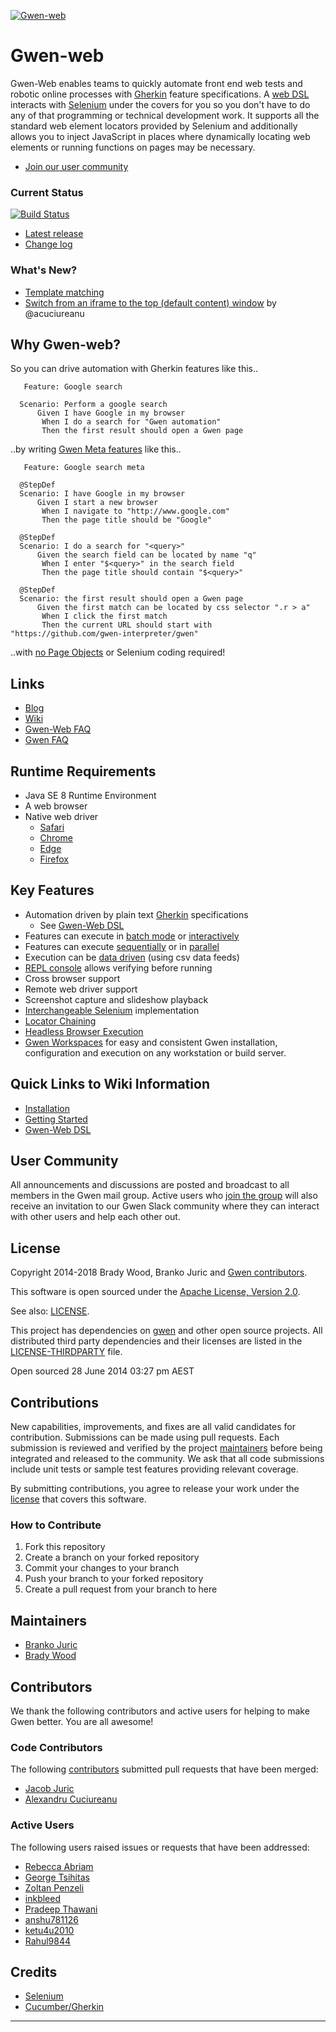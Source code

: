 [![Gwen-web](https://github.com/gwen-interpreter/gwen/wiki/img/gwen-attractor.png)](https://github.com/gwen-interpreter/gwen/wiki/The-Gwen-Logo)

Gwen-web
========

Gwen-Web enables teams to quickly automate front end web tests and robotic online processes with
[Gherkin](https://github.com/cucumber/cucumber/wiki/Gherkin) feature specifications.
A [web DSL](https://github.com/gwen-interpreter/gwen-web/wiki/Supported-DSL) interacts with
[Selenium](http://www.seleniumhq.org/projects/webdriver) under the covers for you so you don't have to do
any of that programming or technical development work. It supports all the standard web element locators provided by
Selenium and additionally allows you to inject JavaScript in places where dynamically locating web elements or running
functions on pages may be necessary.

- [Join our user community](#user-community)

### Current Status

[![Build Status](https://travis-ci.org/gwen-interpreter/gwen-web.svg?branch=master)](https://travis-ci.org/gwen-interpreter/gwen-web)

- [Latest release](https://github.com/gwen-interpreter/gwen-web/releases/latest)
- [Change log](CHANGELOG)

### What's New?

- [Template matching](https://github.com/gwen-interpreter/gwen/wiki/Template-Matching)
- [Switch from an iframe to the top (default content) window](https://github.com/gwen-interpreter/gwen-web/wiki/Supported-DSL#i-switch-to-the-default-content) by @acuciureanu

Why Gwen-web?
-------------
So you can drive automation with Gherkin features like this..
```gherkin
   Feature: Google search

  Scenario: Perform a google search
      Given I have Google in my browser
       When I do a search for "Gwen automation"
       Then the first result should open a Gwen page
```

..by writing [Gwen Meta features](https://github.com/gwen-interpreter/gwen/wiki/Meta-Features) like this..
```gherkin
   Feature: Google search meta

  @StepDef
  Scenario: I have Google in my browser
      Given I start a new browser
       When I navigate to "http://www.google.com"
       Then the page title should be "Google"

  @StepDef
  Scenario: I do a search for "<query>"
      Given the search field can be located by name "q"
       When I enter "$<query>" in the search field
       Then the page title should contain "$<query>"

  @StepDef
  Scenario: the first result should open a Gwen page
      Given the first match can be located by css selector ".r > a"
       When I click the first match
       Then the current URL should start with "https://github.com/gwen-interpreter/gwen"
```
..with [no Page Objects](https://gweninterpreter.wordpress.com/2016/03/08/nopageobjects-theres-no-long-way-to-go-were-already-there/) or Selenium coding required!

Links
-----

- [Blog](https://gweninterpreter.wordpress.com)
- [Wiki](https://github.com/gwen-interpreter/gwen-web/wiki)
- [Gwen-Web FAQ](https://github.com/gwen-interpreter/gwen-web/wiki/FAQ)
- [Gwen FAQ](https://github.com/gwen-interpreter/gwen/wiki/FAQ)

Runtime Requirements
--------------------

- Java SE 8 Runtime Environment
- A web browser
- Native web driver
  - [Safari](https://webkit.org/blog/6900/webdriver-support-in-safari-10/)
  - [Chrome](https://sites.google.com/a/chromium.org/chromedriver/)
  - [Edge](https://developer.microsoft.com/en-us/microsoft-edge/tools/webdriver/)
  - [Firefox](https://github.com/mozilla/geckodriver/releases)

Key Features
------------

- Automation driven by plain text [Gherkin](https://github.com/cucumber/cucumber/wiki/Gherkin) specifications
  - See [Gwen-Web DSL](http://htmlpreview.github.io/?https://github.com/gwen-interpreter/gwen-web/blob/master/docs/dsl/gwen-web-dsl.html)
- Features can execute in [batch mode](https://github.com/gwen-interpreter/gwen/wiki/Execution-Modes#batch-execution) or [interactively](https://github.com/gwen-interpreter/gwen/wiki/Execution-Modes#interactive-repl-execution)
- Features can execute [sequentially](https://github.com/gwen-interpreter/gwen/wiki/Execution-Modes#serial-execution) or in [parallel](https://github.com/gwen-interpreter/gwen/wiki/Execution-Modes#parallel-execution)
- Execution can be [data driven](https://github.com/gwen-interpreter/gwen/wiki/Execution-Modes#csv-data-feeds) (using csv data feeds)
- [REPL console](https://github.com/gwen-interpreter/gwen/wiki/REPL-Console) allows verifying before running
- Cross browser support
- Remote web driver support
- Screenshot capture and slideshow playback
- [Interchangeable Selenium](https://github.com/gwen-interpreter/gwen-web/wiki/Runtime-Settings#changing-the-selenium-version) implementation
- [Locator Chaining](https://github.com/gwen-interpreter/gwen-web/wiki/Locator-Chaining)
- [Headless Browser Execution](https://github.com/gwen-interpreter/gwen-web/wiki/Runtime-Settings#gwenwebbrowserheadless)
- [Gwen Workspaces](https://gweninterpreter.wordpress.com/2017/12/18/gwen-workspaces/) for easy and consistent Gwen installation, configuration and execution on any workstation or build server.

Quick Links to Wiki Information
-------------------------------
- [Installation](https://github.com/gwen-interpreter/gwen-web/wiki/Installation)
- [Getting Started](https://github.com/gwen-interpreter/gwen-web/wiki/Getting-Started)
- [Gwen-Web DSL](http://htmlpreview.github.io/?https://github.com/gwen-interpreter/gwen-web/blob/master/docs/dsl/gwen-web-dsl.html)

User Community
--------------

All announcements and discussions are posted and broadcast to all members in the Gwen mail group. Active users who
[join the group](https://groups.google.com/d/forum/gwen-interpreter) will also receive an invitation to our Gwen Slack
community where they can interact with other users and help each other out.

License
-------

Copyright 2014-2018 Brady Wood, Branko Juric and [Gwen contributors](#code-contributors).

This software is open sourced under the
[Apache License, Version 2.0](http://www.apache.org/licenses/LICENSE-2.0.txt).

See also: [LICENSE](LICENSE).

This project has dependencies on [gwen](https://github.com/gwen-interpreter/gwen) and other open source projects. All
distributed third party dependencies and their licenses are listed in the [LICENSE-THIRDPARTY](LICENSE-THIRDPARTY) file.

Open sourced 28 June 2014 03:27 pm AEST

Contributions
-------------

New capabilities, improvements, and fixes are all valid candidates for contribution. Submissions can be made using
pull requests. Each submission is reviewed and verified by the project [maintainers](#maintainers) before being
integrated and released to the community. We ask that all code submissions include unit tests or sample test features
providing relevant coverage.

By submitting contributions, you agree to release your work under the [license](#license) that covers this software.

### How to Contribute

1. Fork this repository
2. Create a branch on your forked repository
3. Commit your changes to your branch
4. Push your branch to your forked repository
5. Create a pull request from your branch to here

Maintainers
-----------

- [Branko Juric](https://github.com/bjuric)
- [Brady Wood](https://github.com/bradywood)

Contributors
------------

We thank the following contributors and active users for helping to make Gwen better. You are all awesome!

### Code Contributors

The following [contributors](https://github.com/gwen-interpreter/gwen/graphs/contributors) submitted pull requests
that have been merged:

- [Jacob Juric](https://github.com/TheReturningVoid)
- [Alexandru Cuciureanu](https://github.com/acuciureanu)

### Active Users

The following users raised issues or requests that have been addressed:

- [Rebecca Abriam](https://github.com/mairbar)
- [George Tsihitas](https://github.com/gtsihitas)
- [Zoltan Penzeli](https://github.com/siaynoq)
- [inkbleed](https://github.com/inkbleed)
- [Pradeep Thawani](https://github.com/pradeep-thawani)
- [anshu781126](https://github.com/anshu781126)
- [ketu4u2010](https://github.com/ketu4u2010)
- [Rahul9844](https://github.com/Rahul9844)

Credits
-------
- [Selenium](https://www.seleniumhq.org/)
- [Cucumber/Gherkin](https://github.com/cucumber/cucumber/wiki/Gherkin)

---

